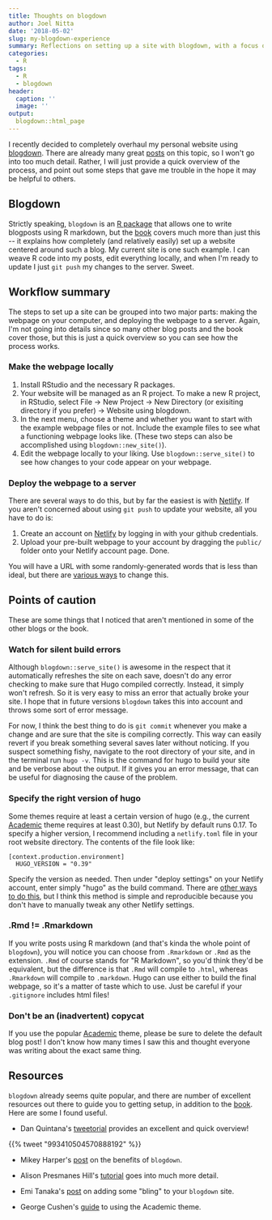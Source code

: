 ```yaml
---
title: Thoughts on blogdown
author: Joel Nitta
date: '2018-05-02'
slug: my-blogdown-experience
summary: Reflections on setting up a site with blogdown, with a focus on steps that are easily overlooked and gave me trouble
categories:
  - R
tags:
  - R
  - blogdown
header:
  caption: ''
  image: ''
output:
  blogdown::html_page
---
```


I recently decided to completely overhaul my personal website using [blogdown](https://bookdown.org/yihui/blogdown/). There are already many great [posts](#resources) on this topic, so I won't go into too much detail. Rather, I will just provide a quick overview of the process, and point out some steps that gave me trouble in the hope it may be helpful to others.

## Blogdown

Strictly speaking, `blogdown` is an [R package](https://github.com/rstudio/blogdown) that allows one to write blogposts using R markdown, but the [book](https://bookdown.org/yihui/blogdown/) covers much more than just this -- it explains how completely (and relatively easily) set up a website centered around such a blog. My current site is one such example. I can weave R code into my posts, edit everything locally, and when I'm ready to update I just `git push` my changes to the server. Sweet.

## Workflow summary

The steps to set up a site can be grouped into two major parts: making the webpage on your computer, and deploying the webpage to a server. Again, I'm not going into details since so many other blog posts and the book cover those, but this is just a quick overview so you can see how the process works.

### Make the webpage locally

1. Install RStudio and the necessary R packages.
2. Your website will be managed as an R project. To make a new R project, in RStudio, select File -> New Project -> New Directory (or exisiting directory if you prefer) -> Website using blogdown.
3. In the next menu, choose a theme and whether you want to start with the example webpage files or not. Include the example files to see what a functioning webpage looks like. (These two steps can also be accomplished using `blogdown::new_site()`).
4. Edit the webpage locally to your liking. Use `blogdown::serve_site()` to see how changes to your code appear on your webpage.

### Deploy the webpage to a server

There are several ways to do this, but by far the easiest is with [Netlify](https://www.netlify.com/). If you aren't concerned about using `git push` to update your website, all you have to do is:

1. Create an account on [Netlify](https://www.netlify.com/) by logging in with your github credentials.
2. Upload your pre-built webpage to your account by dragging the `public/` folder onto your Netlify account page. Done. 

You will have a URL with some randomly-generated words that is less than ideal, but there are [various ways](https://bookdown.org/yihui/blogdown/domain-name.html#domain-name) to change this.

## Points of caution

These are some things that I noticed that aren't mentioned in some of the other blogs or the book.

### Watch for silent build errors

Although `blogdown::serve_site()` is awesome in the respect that it automatically refreshes the site on each save, doesn't do any error checking to make sure that Hugo compiled correctly. Instead, it simply won't refresh. So it is very easy to miss an error that actually broke your site. I hope that in future versions `blogdown` takes this into account and throws some sort of error message. 

For now, I think the best thing to do is `git commit` whenever you make a change and are sure that the site is compiling correctly. This way can easily revert if you break something several saves later without noticing. If you suspect something fishy, navigate to the root directory of your site, and in the terminal run `hugo -v`. This is the command for hugo to build your site and be verbose about the output. If it gives you an error message, that can be useful for diagnosing the cause of the problem.

### Specify the right version of hugo

Some themes require at least a certain version of hugo (e.g., the current [Academic](https://github.com/gcushen/hugo-academic) theme requires at least 0.30), but Netlify by default runs 0.17. To specify a higher version, I recommend including a `netlify.toml` file in your root website directory. The contents of the file look like:

```text
[context.production.environment]
  HUGO_VERSION = "0.39"
```

Specify the version as needed. Then under "deploy settings" on your Netlify account, enter simply "hugo" as the build command. There are [other ways to do this](https://bookdown.org/yihui/blogdown/netlify.html), but I think this method is simple and reproducible because you don't have to manually tweak any other Netlify settings.

### .Rmd != .Rmarkdown

If you write posts using R markdown (and that's kinda the whole point of `blogdown`), you will notice you can choose from `.Rmarkdown` or `.Rmd` as the extension. `.Rmd` of course stands for "R Markdown", so you'd think they'd be equivalent, but the difference is that `.Rmd` will compile to `.html`, whereas `.Rmarkdown` will compile to `.markdown`. Hugo can use either to build the final webpage, so it's a matter of taste which to use. Just be careful if your `.gitignore` includes html files!

### Don't be an (inadvertent) copycat

If you use the popular [Academic](https://github.com/gcushen/hugo-academic) theme, please be sure to delete the default blog post! I don't know how many times I saw this and thought everyone was writing about the exact same thing.

## Resources

`blogdown` already seems quite popular, and there are number of excellent resources out there to guide you to getting setup, in addition to the [book](https://bookdown.org/yihui/blogdown/). Here are some I found useful.

* Dan Quintana's [tweetorial](https://twitter.com/dsquintana/status/993410504570888192) provides an excellent and quick overview!

<!--html_preserve-->{{% tweet "993410504570888192" %}}<!--/html_preserve-->

* Mikey Harper's [post](https://mikeyharper.uk/migrating-to-blogdown/) on the benefits of `blogdown`.

* Alison Presmanes Hill's [tutorial](https://alison.rbind.io/post/up-and-running-with-blogdown/) goes into much more detail.

* Emi Tanaka's [post](https://emitanaka.github.io/post/blogdowntutorial/) on adding some "bling" to your `blogdown` site.

* George Cushen's [guide](https://sourcethemes.com/academic/docs/) to using the Academic theme.
